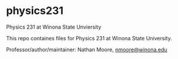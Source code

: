 # physics231
Physics 231 at Winona State Unviersity

This repo containes files for Physics 231 at Winona State University.  

Professor/author/maintainer: Nathan Moore, nmoore@winona.edu
